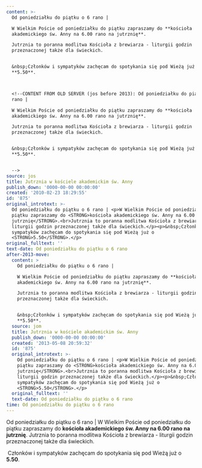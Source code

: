 ```yaml
---
content: >-
  Od poniedziałku do piątku o 6 rano | 

  W Wielkim Poście od poniedziałku do piątku zapraszamy do **kościoła
  akademickiego św. Anny na 6.00 rano na jutrznię**.

  Jutrznia to poranna modlitwa Kościoła z brewiarza - liturgii godzin
  przeznaczonej także dla świeckich.


  &nbsp;Członków i sympatyków zachęcam do spotykania się pod Wieżą już o
  **5.50**.



  <!--CONTENT FROM OLD SERVER (jos before 2013): Od poniedziałku do piątku o 6
  rano | 

  W Wielkim Poście od poniedziałku do piątku zapraszamy do **kościoła
  akademickiego św. Anny na 6.00 rano na jutrznię**.

  Jutrznia to poranna modlitwa Kościoła z brewiarza - liturgii godzin
  przeznaczonej także dla świeckich.


  &nbsp;Członków i sympatyków zachęcam do spotykania się pod Wieżą już o
  **5.50**.


  -->
source: jos
title: Jutrznia w kościele akademickim św. Anny
publish_down: '0000-00-00 00:00:00'
created: '2010-02-23 18:29:55'
id: '875'
original_introtext: >-
  Od poniedziałku do piątku o 6 rano | <p>W Wielkim Poście od poniedziałku do
  piątku zapraszamy do <STRONG>kościoła akademickiego św. Anny na 6.00 rano na
  jutrznię</STRONG>.<br>Jutrznia to poranna modlitwa Kościoła z brewiarza -
  liturgii godzin przeznaczonej także dla świeckich.</p><p>&nbsp;Członków i
  sympatyków zachęcam do spotykania się pod Wieżą już o
  <STRONG>5.50</STRONG>.</p>
original_fulltext: ''
text-date: Od poniedziałku do piątku o 6 rano
after-2013-move:
  content: >
    Od poniedziałku do piątku o 6 rano | 

    W Wielkim Poście od poniedziałku do piątku zapraszamy do **kościoła
    akademickiego św. Anny na 6.00 rano na jutrznię**.

    Jutrznia to poranna modlitwa Kościoła z brewiarza - liturgii godzin
    przeznaczonej także dla świeckich.


    &nbsp;Członków i sympatyków zachęcam do spotykania się pod Wieżą już o
    **5.50**.
  source: jom
  title: Jutrznia w kościele akademickim św. Anny
  publish_down: '0000-00-00 00:00:00'
  created: '2013-05-08 20:59:32'
  id: '875'
  original_introtext: >-
    Od poniedziałku do piątku o 6 rano | <p>W Wielkim Poście od poniedziałku do
    piątku zapraszamy do <STRONG>kościoła akademickiego św. Anny na 6.00 rano na
    jutrznię</STRONG>.<br>Jutrznia to poranna modlitwa Kościoła z brewiarza -
    liturgii godzin przeznaczonej także dla świeckich.</p><p>&nbsp;Członków i
    sympatyków zachęcam do spotykania się pod Wieżą już o
    <STRONG>5.50</STRONG>.</p>
  original_fulltext: ''
  text-date: Od poniedziałku do piątku o 6 rano
time: Od poniedziałku do piątku o 6 rano
---
```

Od poniedziałku do piątku o 6 rano | 
W Wielkim Poście od poniedziałku do piątku zapraszamy do **kościoła akademickiego św. Anny na 6.00 rano na jutrznię**.
Jutrznia to poranna modlitwa Kościoła z brewiarza - liturgii godzin przeznaczonej także dla świeckich.

&nbsp;Członków i sympatyków zachęcam do spotykania się pod Wieżą już o **5.50**.


<!--CONTENT FROM OLD SERVER (jos before 2013): Od poniedziałku do piątku o 6 rano | 
W Wielkim Poście od poniedziałku do piątku zapraszamy do **kościoła akademickiego św. Anny na 6.00 rano na jutrznię**.
Jutrznia to poranna modlitwa Kościoła z brewiarza - liturgii godzin przeznaczonej także dla świeckich.

&nbsp;Członków i sympatyków zachęcam do spotykania się pod Wieżą już o **5.50**.

-->

<!--{{json:{"created_date":"2010-02-23 18:29:55","publish_down":"0000-00-00 00:00:00","id":"875"}}}-->